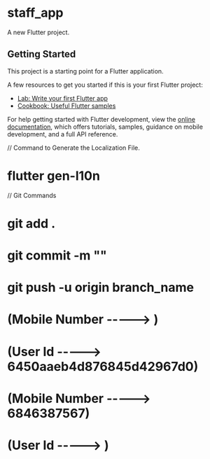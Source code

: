 # staff_app

A new Flutter project.

## Getting Started

This project is a starting point for a Flutter application.

A few resources to get you started if this is your first Flutter project:

- [Lab: Write your first Flutter app](https://docs.flutter.dev/get-started/codelab)
- [Cookbook: Useful Flutter samples](https://docs.flutter.dev/cookbook)

For help getting started with Flutter development, view the
[online documentation](https://docs.flutter.dev/), which offers tutorials,
samples, guidance on mobile development, and a full API reference.

// Command to Generate the Localization File.
#  flutter gen-l10n
// Git Commands
# git add .
# git commit -m ""
# git push -u origin branch_name

# (Mobile Number -----> )
# (User Id -----> 6450aaeb4d876845d42967d0)

# (Mobile Number -----> 6846387567)
# (User Id -----> )